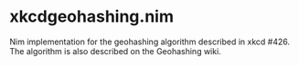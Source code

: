# xkcdgeohashing.nim
Nim implementation for the geohashing algorithm described in xkcd #426. The algorithm is also described on the Geohashing wiki.
